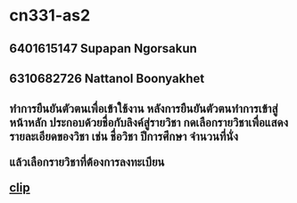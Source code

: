 # cn331-as2
<h2> 6401615147 Supapan Ngorsakun<h2>

<h2> 6310682726 Nattanol Boonyakhet <h2>

ทำการยืนยันตัวตนเพื่อเข้าใช้งาน หลังการยืนยันตัวตนทำการเข้าสู่หน้าหลัก ประกอบด้วยชื่อกับลิงค์สู่รายวิชา กดเลือกรายวิชาเพื่อแสดงรายละเอียดของวิชา เช่น ชื่อวิชา ปีการศึกษา จำนวนที่นั่ง

แล้วเลือกรายวิชาที่ต้องการลงทะเบียน

<a href="233305-800x360.mp4">clip</a>
